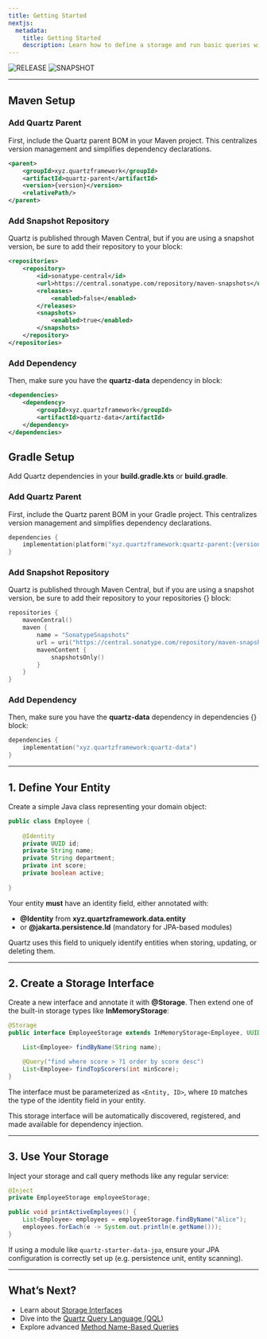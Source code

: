 ```yaml
---
title: Getting Started
nextjs:
  metadata:
    title: Getting Started
    description: Learn how to define a storage and run basic queries with Quartz Data.
---
```


![RELEASE](https://img.shields.io/github/v/tag/quartz-framework/quartz-parent?include_prereleases&label=RELEASE&color=%2300FF00)
![SNAPSHOT](https://img.shields.io/github/v/tag/quartz-framework/quartz-parent?include_prereleases&label=SNAPSHOT)

---

## Maven Setup

### Add Quartz Parent

First, include the Quartz parent BOM in your Maven project. This centralizes version management and simplifies dependency declarations.
```xml
<parent>
    <groupId>xyz.quartzframework</groupId>
    <artifactId>quartz-parent</artifactId>
    <version>{version}</version>
    <relativePath/>
</parent>
```

### Add Snapshot Repository

Quartz is published through Maven Central, but if you are using a snapshot version, be sure to add their repository to your <repositories> block:
```xml
<repositories>
    <repository>
        <id>sonatype-central</id>
        <url>https://central.sonatype.com/repository/maven-snapshots</url>
        <releases>
            <enabled>false</enabled>
        </releases>
        <snapshots>
            <enabled>true</enabled>
        </snapshots>
    </repository>
</repositories>
```

### Add Dependency

Then, make sure you have the **quartz-data** dependency in <dependencies> block:

```xml
<dependencies>
    <dependency>
        <groupId>xyz.quartzframework</groupId>
        <artifactId>quartz-data</artifactId>
    </dependency>
</dependencies>
```

## Gradle Setup

Add Quartz dependencies in your **build.gradle.kts** or **build.gradle**.

### Add Quartz Parent

First, include the Quartz parent BOM in your Gradle project. This centralizes version management and simplifies dependency declarations.

```kotlin
dependencies {
    implementation(platform("xyz.quartzframework:quartz-parent:{version}"))
}
```

### Add Snapshot Repository

Quartz is published through Maven Central, but if you are using a snapshot version, be sure to add their repository to your repositories {} block:

```kotlin
repositories {
    mavenCentral()
    maven {
        name = "SonatypeSnapshots"
        url = uri("https://central.sonatype.com/repository/maven-snapshots")
        mavenContent {
            snapshotsOnly()
        }
    }
}
```

### Add Dependency

Then, make sure you have the **quartz-data** dependency in dependencies {} block:

```kotlin
dependencies {
    implementation("xyz.quartzframework:quartz-data")
}
```

---

## 1. Define Your Entity

Create a simple Java class representing your domain object:

```java
public class Employee {
    
    @Identity
    private UUID id;
    private String name;
    private String department;
    private int score;
    private boolean active;
    
}
```

Your entity **must** have an identity field, either annotated with:

* **@Identity** from **xyz.quartzframework.data.entity**
* or **@jakarta.persistence.Id** (mandatory for JPA-based modules)

Quartz uses this field to uniquely identify entities when storing, updating, or deleting them.

---

## 2. Create a Storage Interface

Create a new interface and annotate it with **@Storage**. Then extend one of the built-in storage types like **InMemoryStorage**:

```java
@Storage
public interface EmployeeStorage extends InMemoryStorage<Employee, UUID> {

    List<Employee> findByName(String name);

    @Query("find where score > ?1 order by score desc")
    List<Employee> findTopScorers(int minScore);
}
```

The interface must be parameterized as `<Entity, ID>`, where `ID` matches the type of the identity field in your entity.

This storage interface will be automatically discovered, registered, and made available for dependency injection.

---

## 3. Use Your Storage

Inject your storage and call query methods like any regular service:

```java
@Inject
private EmployeeStorage employeeStorage;

public void printActiveEmployees() {
    List<Employee> employees = employeeStorage.findByName("Alice");
    employees.forEach(e -> System.out.println(e.getName()));
}
```

If using a module like `quartz-starter-data-jpa`, ensure your JPA configuration is correctly set up (e.g. persistence unit, entity scanning).

---

## What’s Next?

* Learn about [Storage Interfaces](/docs/data/storage-interfaces)
* Dive into the [Quartz Query Language (QQL)](/docs/data/qql)
* Explore advanced [Method Name-Based Queries](/docs/data/method-based-queries)
